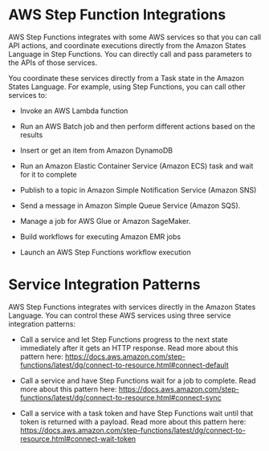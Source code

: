 # AWS Step Function Integrations
AWS Step Functions integrates with some AWS services so that you can call API actions, and coordinate executions directly from the Amazon States Language in Step Functions. You can directly call and pass parameters to the APIs of those services.

You coordinate these services directly from a Task state in the Amazon States Language. For example, using Step Functions, you can call other services to:

- Invoke an AWS Lambda function

- Run an AWS Batch job and then perform different actions based on the results

- Insert or get an item from Amazon DynamoDB

- Run an Amazon Elastic Container Service (Amazon ECS) task and wait for it to complete

- Publish to a topic in Amazon Simple Notification Service (Amazon SNS)

- Send a message in Amazon Simple Queue Service (Amazon SQS).

- Manage a job for AWS Glue or Amazon SageMaker.

- Build workflows for executing Amazon EMR jobs

- Launch an AWS Step Functions workflow execution

# Service Integration Patterns
AWS Step Functions integrates with services directly in the Amazon States Language. You can control these AWS services using three service integration patterns:

- Call a service and let Step Functions progress to the next state immediately after it gets an HTTP response. Read more about this pattern here: https://docs.aws.amazon.com/step-functions/latest/dg/connect-to-resource.html#connect-default

- Call a service and have Step Functions wait for a job to complete. Read more about this pattern here: https://docs.aws.amazon.com/step-functions/latest/dg/connect-to-resource.html#connect-sync

- Call a service with a task token and have Step Functions wait until that token is returned with a payload. Read more about this pattern here: https://docs.aws.amazon.com/step-functions/latest/dg/connect-to-resource.html#connect-wait-token
